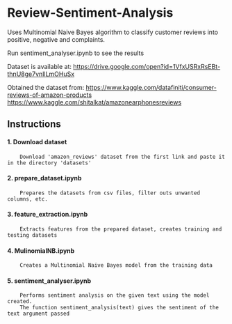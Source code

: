 # Review-Sentiment-Analysis

Uses Multinomial Naive Bayes algorithm to classify customer reviews into positive, negative and complaints.

Run sentiment_analyser.ipynb to see the results

Dataset is available at: 
  https://drive.google.com/open?id=1VfxUSRxRsEBt-thnU8ge7vnIlLmOHuSx

Obtained the dataset from: 
  https://www.kaggle.com/datafiniti/consumer-reviews-of-amazon-products
  https://www.kaggle.com/shitalkat/amazonearphonesreviews
      
## Instructions
#### 1. Download dataset
        Download 'amazon_reviews' dataset from the first link and paste it in the directory 'datasets'
#### 2. prepare_dataset.ipynb
        Prepares the datasets from csv files, filter outs unwanted columns, etc.
#### 3. feature_extraction.ipynb
        Extracts features from the prepared dataset, creates training and testing datasets
#### 4. MulinomialNB.ipynb
        Creates a Multinomial Naive Bayes model from the training data
#### 5. sentiment_analyser.ipynb
        Performs sentiment analysis on the given text using the model created.
        The function sentiment_analysis(text) gives the sentiment of the text argument passed
